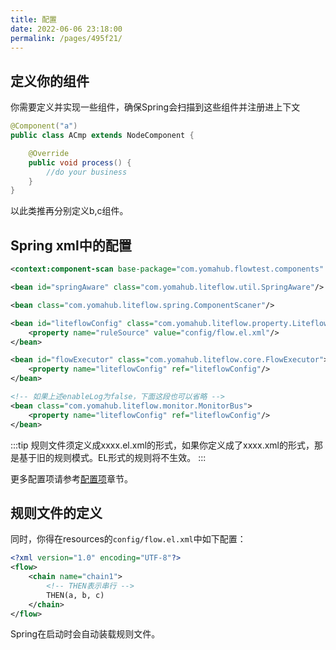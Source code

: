 ```yaml
---
title: 配置
date: 2022-06-06 23:18:00
permalink: /pages/495f21/
---
```


## 定义你的组件
你需要定义并实现一些组件，确保Spring会扫描到这些组件并注册进上下文
```java
@Component("a")
public class ACmp extends NodeComponent {

    @Override
    public void process() {
        //do your business
    }
}
```

以此类推再分别定义b,c组件。

## Spring xml中的配置
```xml
<context:component-scan base-package="com.yomahub.flowtest.components" />

<bean id="springAware" class="com.yomahub.liteflow.util.SpringAware"/>

<bean class="com.yomahub.liteflow.spring.ComponentScaner"/>

<bean id="liteflowConfig" class="com.yomahub.liteflow.property.LiteflowConfig">
    <property name="ruleSource" value="config/flow.el.xml"/>
</bean>

<bean id="flowExecutor" class="com.yomahub.liteflow.core.FlowExecutor">
    <property name="liteflowConfig" ref="liteflowConfig"/>
</bean>

<!-- 如果上述enableLog为false，下面这段也可以省略 -->
<bean class="com.yomahub.liteflow.monitor.MonitorBus">
    <property name="liteflowConfig" ref="liteflowConfig"/>
</bean>
```

:::tip
规则文件须定义成xxxx.el.xml的形式，如果你定义成了xxxx.xml的形式，那是基于旧的规则模式。EL形式的规则将不生效。
:::

更多配置项请参考[配置项](/pages/dc0673/)章节。

## 规则文件的定义
同时，你得在resources的`config/flow.el.xml`中如下配置：
```xml
<?xml version="1.0" encoding="UTF-8"?>
<flow>
    <chain name="chain1">
        <!-- THEN表示串行 -->
        THEN(a, b, c)
    </chain>
</flow>
```

Spring在启动时会自动装载规则文件。